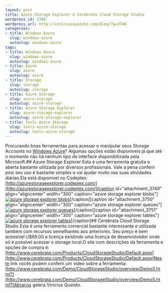 ```yaml
--- 
layout: post
title: Azure Storage Explorer e Cerebrata Cloud Storage Studio
wordpress_id: 3748
wordpress_url: http://viniciusquaiato.com/blog/?p=3748
categories: 
- title: Windows Azure
  slug: windows-azure
  autoslug: windows-azure
tags: 
- title: Windows Azure
  slug: windows-azure
  autoslug: windows-azure
- title: Azure
  slug: azure
  autoslug: azure
- title: Storage
  slug: storage
  autoslug: storage
- title: Azure Storage
  slug: azure-storage
  autoslug: azure-storage
- title: Azure Storage Explorer
  slug: azure-storage-explorer
  autoslug: azure-storage-explorer
- title: Tools Azure Storage
  slug: tools-azure-storage
  autoslug: tools-azure-storage
---
```

Procurando boas ferramentas para acessar e manipular seus Storage Accounts no [Windows Azure](http://viniciusquaiato.com/blog/category/windows-azure/)? Algumas opções estão disponíveis já que até o momento não há nenhum tipo de interface disponibilizada pela Microsoft.## Azure Storage Explorer
Esta é uma ferramenta gratuita e aberta bastante utilizada por diversos profissionais. Vale a pena conferir pois seu uso é bastante simples e vai ajudar muito nas suas atividades diárias.Ela está disponível no Codeplex: [http://azurestorageexplorer.codeplex.com/](http://azurestorageexplorer.codeplex.com/)[caption id="attachment_3749" align="aligncenter" width="300" caption="azure storage explorer blobs"][![azure storage explorer blobs](http://viniciusquaiato.com/blog/wp-content/uploads/2011/07/azure-storage-explorer-blobs-300x217.png "azure storage explorer blobs")](http://viniciusquaiato.com/blog/wp-content/uploads/2011/07/azure-storage-explorer-blobs.png)[/caption][caption id="attachment_3750" align="aligncenter" width="300" caption="azure storage explorer queues"][![azure storage explorer queues](http://viniciusquaiato.com/blog/wp-content/uploads/2011/07/azure-storage-explorer-queues-300x217.png "azure storage explorer queues")](http://viniciusquaiato.com/blog/wp-content/uploads/2011/07/azure-storage-explorer-queues.png)[/caption][caption id="attachment_3751" align="aligncenter" width="300" caption="azure storage explorer tables"][![azure storage explorer tables](http://viniciusquaiato.com/blog/wp-content/uploads/2011/07/azure-storage-explorer-tables-300x217.png "azure storage explorer tables")](http://viniciusquaiato.com/blog/wp-content/uploads/2011/07/azure-storage-explorer-tables.png)[/caption]## Cerebrata Cloud Storage Studio
Esta é uma ferramenta comercial bastante interessante e utilizada também com recursos semelhantes aos anteriores. Seu preço é bem acessível U$69.00 a licença existindo uma licença de desenvolvedor onde só é possível acessar o storage local.O site com descrições da ferramenta e opções de compra é: [http://www.cerebrata.com/Products/CloudStorageStudio/Default.aspx](http://www.cerebrata.com/Products/CloudStorageStudio/Default.aspx)Neste link vocês podem conferir um vídeo sobre a ferramenta: [http://www.cerebrata.com/Demo/CloudStorageStudio/overview/Demo5.html?](http://www.cerebrata.com/Demo/CloudStorageStudio/overview/Demo5.html?)Abraços galera.Vinicius Quaiato.
